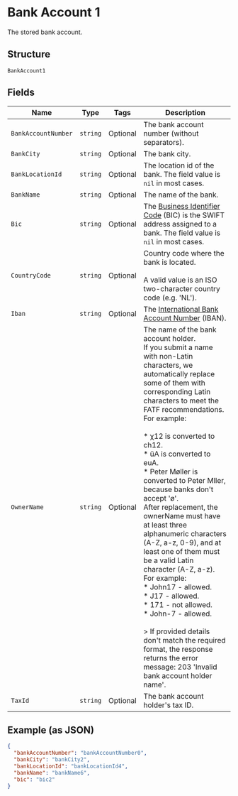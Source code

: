 
# Bank Account 1

The stored bank account.

## Structure

`BankAccount1`

## Fields

| Name | Type | Tags | Description |
|  --- | --- | --- | --- |
| `BankAccountNumber` | `string` | Optional | The bank account number (without separators). |
| `BankCity` | `string` | Optional | The bank city. |
| `BankLocationId` | `string` | Optional | The location id of the bank. The field value is `nil` in most cases. |
| `BankName` | `string` | Optional | The name of the bank. |
| `Bic` | `string` | Optional | The [Business Identifier Code](https://en.wikipedia.org/wiki/ISO_9362) (BIC) is the SWIFT address assigned to a bank. The field value is `nil` in most cases. |
| `CountryCode` | `string` | Optional | Country code where the bank is located.<br><br>A valid value is an ISO two-character country code (e.g. 'NL'). |
| `Iban` | `string` | Optional | The [International Bank Account Number](https://en.wikipedia.org/wiki/International_Bank_Account_Number) (IBAN). |
| `OwnerName` | `string` | Optional | The name of the bank account holder.<br>If you submit a name with non-Latin characters, we automatically replace some of them with corresponding Latin characters to meet the FATF recommendations. For example:<br><br>* χ12 is converted to ch12.<br>* üA is converted to euA.<br>* Peter Møller is converted to Peter Mller, because banks don't accept 'ø'.<br>  After replacement, the ownerName must have at least three alphanumeric characters (A-Z, a-z, 0-9), and at least one of them must be a valid Latin character (A-Z, a-z). For example:<br>* John17 - allowed.<br>* J17 - allowed.<br>* 171 - not allowed.<br>* John-7 - allowed.<br><br>> If provided details don't match the required format, the response returns the error message: 203 'Invalid bank account holder name'. |
| `TaxId` | `string` | Optional | The bank account holder's tax ID. |

## Example (as JSON)

```json
{
  "bankAccountNumber": "bankAccountNumber0",
  "bankCity": "bankCity2",
  "bankLocationId": "bankLocationId4",
  "bankName": "bankName6",
  "bic": "bic2"
}
```

